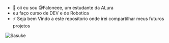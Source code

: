- 👋 oii eu sou @Faloneee, um estudante da ALura
- eu faço curso de DEV e de Robotica 
- ⚡ Seja bem Vindo a este repositorio onde irei compartilhar meus futuros projetos


![Sasuke](https://tenor.com/bVG7K.gif)

